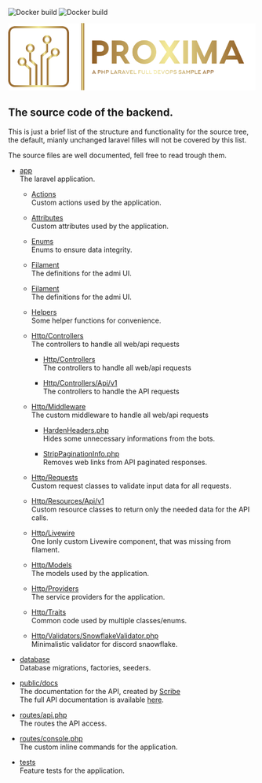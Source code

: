 ![Docker build](https://proxima.goliath.hu/proxima/backend/actions/workflows/latest.yaml/badge.svg)
![Docker build](https://proxima.goliath.hu/proxima/backend/actions/workflows/testing.yaml/badge.svg)

![Proxima Discord bot](../res/logo.svg)


## The source code of the backend.

This is just a brief list of the structure and functionality for the source tree, the default, mianly unchanged laravel filles will not be covered by this list.

The source files are well documented, fell free to read trough them.

- [app](app)<br>
    The laravel application.

    - [Actions](app/Actions)<br>
        Custom actions used by the application.

    - [Attributes](app/Attributes)<br>
        Custom attributes used by the application.

    - [Enums](app/Enums)<br>
        Enums to ensure data integrity.

    - [Filament](app/Filament)<br>
        The definitions for the admi UI.

    - [Filament](app/Filament)<br>
        The definitions for the admi UI.

    - [Helpers](app/Helpers)<br>
        Some helper functions for convenience.

    - [Http/Controllers](app/Http/Controllers)<br>
        The controllers to handle all web/api requests

        - [Http/Controllers](app/Http/Controllers)<br>
            The controllers to handle all web/api requests

        - [Http/Controllers/Api/v1](app/Http/Controllers/Api/v1)<br>
            The controllers to handle the API requests

    - [Http/Middleware](app/Http/Middleware)<br>
        The custom middleware to handle all web/api requests

        - [HardenHeaders.php](app/Http/Middleware/HardenHeaders.php)<br>
            Hides some unnecessary informations from the bots.

        - [StripPaginationInfo.php](app/Http/Middleware/StripPaginationInfo.php)<br>
            Removes web links from API paginated responses.

    - [Http/Requests](app/Http/Requests)<br>
        Custom request classes to validate input data for all requests.

    - [Http/Resources/Api/v1](app/Http/Resources/Api/v1)<br>
        Custom resource classes to return only the needed data for the API calls.

    - [Http/Livewire](app/Http/Livewire)<br>
        One lonly custom Livewire component, that was missing from filament.

    - [Http/Models](app/Http/Models)<br>
        The models used by the application.

    - [Http/Providers](app/Http/Providers)<br>
        The service providers for the application.

    - [Http/Traits](app/Http/Traits)<br>
        Common code used by multiple classes/enums.

    - [Http/Validators/SnowflakeValidator.php](app/Http/ValidatorsSnowflakeValidator.php)<br>
        Minimalistic validator for discord snaowflake.

- [database](database)<br>
    Database migrations, factories, seeders.

- [public/docs](public/docs)<br>
    The documentation for the API, created by <a href="https://scribe.knuckles.wtf/laravel" target="_blank">Scribe</a><br>
    The full API documentation is available <a href="proxima.goliath.hu/docs" target="_blank">here</a>.

- [routes/api.php](routes/api.php)<br>
    The routes the API access.

- [routes/console.php](routes/console.php)<br>
    The custom inline commands for the application.

- [tests](tests)<br>
    Feature tests for the application.

